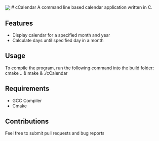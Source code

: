<img src="https://img.icons8.com/emoji/96/null/tear-off-calendar-emoji.png" align="center">
# cCalendar
A command line based calendar application written in C.

## Features
- Display calendar for a specified month and year
- Calculate days until specified day in a month

## Usage
To compile the program, run the following command into the build folder:
	cmake .. & make & ./cCalendar

## Requirements
- GCC Compiler
- Cmake

## Contributions
Feel free to submit pull requests and bug reports
